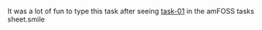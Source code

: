 It was a lot of fun to type this task after seeing <a href="https://github.com/amfoss/star-me" target="_blank">task-01</a> in the amFOSS tasks sheet.smile

